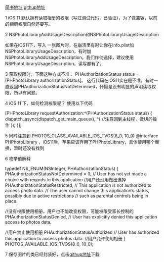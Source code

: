 
[简书地址](https://www.jianshu.com/p/d19b6ca3fab5)
[githup地址](https://github.com/Water95/HHSaveImage.git)

1 iOS 11 默认拥有读取相册的权限（写过测试代码，已验证），为了做兼容，以前的相册权限自然还要写。

2  NSPhotoLibraryAddUsageDescription和NSPhotoLibraryUsageDescription

如果在iOS11下，写入 一张图片时，在崩溃里有时让你在Info.plist加NSPhotoLibraryUsageDescription，有时加NSPhotoLibraryAddUsageDescription。我们作何选择，建议使用NSPhotoLibraryUsageDescription，读写都有了。

3  获取权限时，下面这种方式不准：
PHAuthorizationStatus status = [PHPhotoLibrary authorizationStatus]。
这行代码在iOS11实在是不准，有时一直返回PHAuthorizationStatusNotDetermined，怀疑是没有明显的声明读取权限，所以有问题。

4  iOS 11 下，如何检测权限呢？
使用以下代码

[PHPhotoLibrary requestAuthorization:^(PHAuthorizationStatus status) {
dispatch_async(dispatch_get_main_queue(), ^{
//注意回到主线程，做UI的操作
});
}];

5 同时注意到 PHOTOS_CLASS_AVAILABLE_IOS_TVOS(8_0, 10_0) @interface PHPhotoLibrary ，iOS11后，苹果应该弃用了PHPhotoLibrary，具体使用哪个替换，暂时还没有找到

6 枚举值解释

typedef NS_ENUM(NSInteger, PHAuthorizationStatus) {
PHAuthorizationStatusNotDetermined = 0, // User has not yet made a choice with regards to this application 
//用户还没用做出选择
PHAuthorizationStatusRestricted,        // This application is not authorized to access photo data.
// The user cannot change this application’s status, possibly due to active restrictions
//   such as parental controls being in place.

//没有权限使用相册，用户也不能改变权限，可能权限受家长控制的
PHAuthorizationStatusDenied,            // User has explicitly denied this application access to photos data.

//用户禁止使用相册
PHAuthorizationStatusAuthorized         // User has authorized this application to access photos data.
//用户允许使用相册
} PHOTOS_AVAILABLE_IOS_TVOS(8_0, 10_0);

7 保存图片的类已经封装好，点击[githup地址](https://github.com/Water95/HHSaveImage.git)下载
